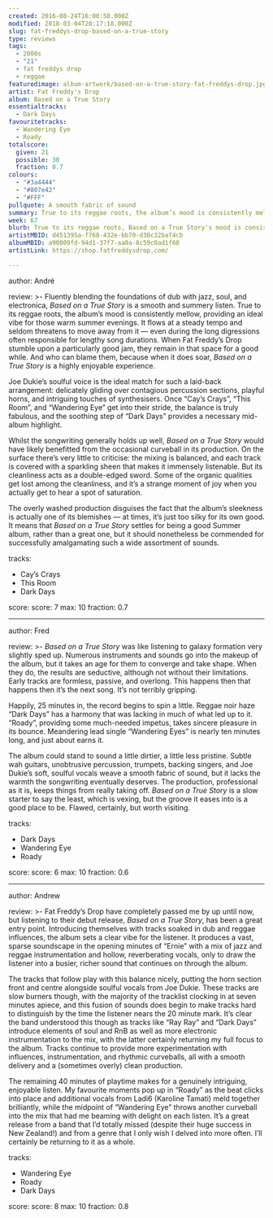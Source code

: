 ```yaml
---
created: 2016-08-24T16:00:58.000Z
modified: 2018-03-04T20:17:18.000Z
slug: fat-freddys-drop-based-on-a-true-story
type: reviews
tags:
  - 2000s
  - "21"
  - fat freddys drop
  - reggae
featuredimage: album-artwork/based-on-a-true-story-fat-freddys-drop.jpg
artist: Fat Freddy's Drop
album: Based on a True Story
essentialtracks:
  - Dark Days
favouritetracks:
  - Wandering Eye
  - Roady
totalscore:
  given: 21
  possible: 30
  fraction: 0.7
colours:
  - "#3a4444"
  - "#807e42"
  - "#FFF"
pullquote: A smooth fabric of sound
summary: True to its reggae roots, the album’s mood is consistently mellow, providing an ideal vibe for those warm summer evenings. It flows at a steady tempo and seldom threatens to move away from it.
week: 67
blurb: True to its reggae roots, Based on a True Story's mood is consistently mellow, providing an ideal vibe for those warm summer evenings.
artistMBID: d451395a-f768-432e-bb70-d38c32baf4cb
albumMBID: a90009fd-94d1-37f7-aa0a-8c59c0ad1f60
artistLink: https://shop.fatfreddysdrop.com/

---
```


author: André

review: >-
  Fluently blending the foundations of dub with jazz, soul, and electronica, *Based on a True Story* is a smooth and summery listen. True to its reggae roots, the album’s mood is consistently mellow, providing an ideal vibe for those warm summer evenings. It flows at a steady tempo and seldom threatens to move away from it — even during the long digressions often responsible for lengthy song durations. When Fat Freddy’s Drop stumble upon a particularly good jam, they remain in that space for a good while. And who can blame them, because when it does soar, *Based on a True Story* is a highly enjoyable experience. 
  
  Joe Dukie’s soulful voice is the ideal match for such a laid-back arrangement: delicately gliding over contagious percussion sections, playful horns, and intriguing touches of synthesisers. Once “Cay’s Crays”, “This Room”, and “Wandering Eye” get into their stride, the balance is truly fabulous, and the soothing step of “Dark Days” provides a necessary mid-album highlight. 
  
  Whilst the songwriting generally holds up well, *Based on a True Story* would have likely benefitted from the occasional curveball in its production. On the surface there’s very little to criticise: the mixing is balanced, and each track is covered with a sparkling sheen that makes it immensely listenable. But its cleanliness acts as a double-edged sword. Some of the organic qualities get lost among the cleanliness, and it’s a strange moment of joy when you actually get to hear a spot of saturation. 
  
  The overly washed production disguises the fact that the album’s sleekness is actually one of its blemishes — at times, it’s just too silky for its own good. It means that *Based on a True Story* settles for being a good Summer album, rather than a great one, but it should nonetheless be commended for successfully amalgamating such a wide assortment of sounds.

tracks:
  - Cay’s Crays
  - ­This Room
  - ­Dark Days

score:
  score: 7
  max: 10
  fraction: 0.7

---
author: Fred

review: >-
  *Based on a True Story* was like listening to galaxy formation very slightly sped up. Numerous instruments and sounds go into the makeup of the album, but it takes an age for them to converge and take shape. When they do, the results are seductive, although not without their limitations. Early tracks are formless, passive, and overlong. This happens then that happens then it’s the next song. It’s not terribly gripping. 
  
  Happily, 25 minutes in, the record begins to spin a little. Reggae noir haze “Dark Days” has a harmony that was lacking in much of what led up to it. “Roady”, providing some much-needed impetus, takes sincere pleasure in its bounce. Meandering lead single “Wandering Eyes” is nearly ten minutes long, and just about earns it. 
  
  The album could stand to sound a little dirtier, a little less pristine. Subtle wah guitars, unobtrusive percussion, trumpets, backing singers, and Joe Dukie’s soft, soulful vocals weave a smooth fabric of sound, but it lacks the warmth the songwriting eventually deserves. The production, professional as it is, keeps things from really taking off. *Based on a True Story* is a slow starter to say the least, which is vexing, but the groove it eases into is a good place to be. Flawed, certainly, but worth visiting.

tracks:
  - Dark Days
  - ­Wandering Eye
  - ­Roady

score:
  score: 6
  max: 10
  fraction: 0.6

---
author: Andrew

review: >-
  Fat Freddy’s Drop have completely passed me by up until now, but listening to their debut release, *Based on a True Story*, has been a great entry point. Introducing themselves with tracks soaked in dub and reggae influences, the album sets a clear vibe for the listener. It produces a vast, sparse soundscape in the opening minutes of “Ernie” with a mix of jazz and reggae instrumentation and hollow, reverberating vocals, only to draw the listener into a busier, richer sound that continues on through the album. 
  
  The tracks that follow play with this balance nicely, putting the horn section front and centre alongside soulful vocals from Joe Dukie. These tracks are slow burners though, with the majority of the tracklist clocking in at seven minutes apiece, and this fusion of sounds does begin to make tracks hard to distinguish by the time the listener nears the 20 minute mark. It’s clear the band understood this though as tracks like “Ray Ray” and “Dark Days” introduce elements of soul and RnB as well as more electronic instrumentation to the mix, with the latter certainly returning my full focus to the album. Tracks continue to provide more experimentation with influences, instrumentation, and rhythmic curveballs, all with a smooth delivery and a (sometimes overly) clean production. 
  
  The remaining 40 minutes of playtime makes for a genuinely intriguing, enjoyable listen. My favourite moments pop up in “Roady” as the beat clicks into place and additional vocals from Ladi6 (Karoline Tamati) meld together brilliantly, while the midpoint of “Wandering Eye” throws another curveball into the mix that had me beaming with delight on each listen. It’s a great release from a band that I’d totally missed (despite their huge success in New Zealand!) and from a genre that I only wish I delved into more often. I’ll certainly be returning to it as a whole.

tracks:
  - Wandering Eye
  - ­Roady
  - ­Dark Days
  
score:
  score: 8
  max: 10
  fraction: 0.8
